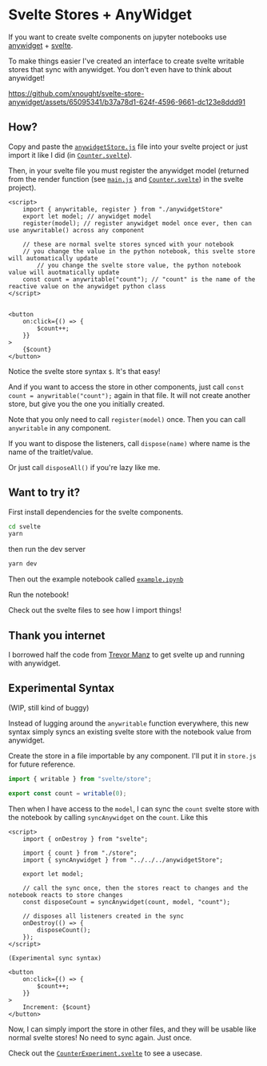 # Svelte Stores + AnyWidget

If you want to create svelte components on jupyter notebooks use [anywidget](https://anywidget.dev/) + [svelte](https://svelte.dev/).

To make things easier I've created an interface to create svelte writable stores that sync with anywidget. You don't even have to think about anywidget!

https://github.com/xnought/svelte-store-anywidget/assets/65095341/b37a78d1-624f-4596-9661-dc123e8ddd91

## How?

Copy and paste the [`anywidgetStore.js`](anywidgetStore.js) file into your svelte project or just import it like I did (in [`Counter.svelte`](svelte/src/Counter.svelte)).

Then, in your svelte file you must register the anywidget model (returned from the render function (see [`main.js`](svelte/src/main.js) and [`Counter.svelte`](svelte/src/Counter.svelte)) in the svelte project).

```svelte
<script>
	import { anywritable, register } from "./anywidgetStore"
	export let model; // anywidget model
	register(model); // register anywidget model once ever, then can use anywritable() across any component

	// these are normal svelte stores synced with your notebook
	// you change the value in the python notebook, this svelte store will automatically update
        // you change the svelte store value, the python notebook value will auotmatically update
	const count = anywritable("count"); // "count" is the name of the reactive value on the anywidget python class
</script>


<button
	on:click={() => {
		$count++;
	}}
>
	{$count}
</button>
```

Notice the svelte store syntax `$`. It's that easy!

And if you want to access the store in other components, just call
`const count = anywritable("count");` again in that file. It will not create another store, but give you the one you initially created.

Note that you only need to call `register(model)` once. Then you can call `anywritable` in any component.

If you want to dispose the listeners, call `dispose(name)` where name is the name of the traitlet/value.

Or just call `disposeAll()` if you're lazy like me.

## Want to try it?

First install dependencies for the svelte components.

```bash
cd svelte
yarn
```

then run the dev server

```bash
yarn dev
```

Then out the example notebook called [`example.ipynb`](example.ipynb)

Run the notebook!

Check out the svelte files to see how I import things!

## Thank you internet

I borrowed half the code from [Trevor Manz](https://gist.github.com/manzt/af46972d7a0a8e870f5228da66c52891) to get svelte up and running with anywidget.

## Experimental Syntax

(WIP, still kind of buggy)

Instead of lugging around the `anywritable` function everywhere, this new syntax simply syncs an existing svelte store with the notebook value from anywidget.

Create the store in a file importable by any component. I'll put it in `store.js` for future reference.

```js
import { writable } from "svelte/store";

export const count = writable(0);
```

Then when I have access to the `model`, I can sync the `count` svelte store with the notebook by calling `syncAnywidget` on the `count`. Like this

```svelte
<script>
	import { onDestroy } from "svelte";

	import { count } from "./store";
	import { syncAnywidget } from "../../../anywidgetStore";

	export let model;

	// call the sync once, then the stores react to changes and the notebook reacts to store changes
	const disposeCount = syncAnywidget(count, model, "count");

	// disposes all listeners created in the sync
	onDestroy(() => {
		disposeCount();
	});
</script>

(Experimental sync syntax)

<button
	on:click={() => {
		$count++;
	}}
>
	Increment: {$count}
</button>
```

Now, I can simply import the store in other files, and they will be usable like normal svelte stores! No need to sync again. Just once.

Check out the [`CounterExperiment.svelte`](./svelte/src/experiment/CounterExperiment.svelte) to see a usecase.

